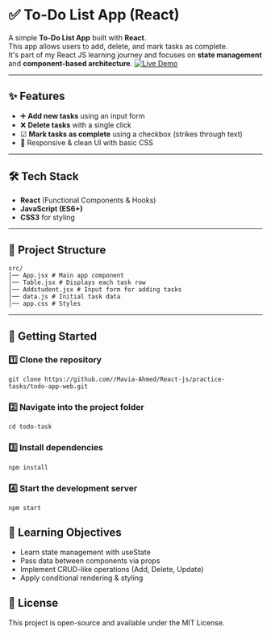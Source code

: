 # ✅ To-Do List App (React)

A simple **To-Do List App** built with **React**.  
This app allows users to add, delete, and mark tasks as complete.  
It's part of my React JS learning journey and focuses on **state management** and **component-based architecture**.
[![Live Demo](https://img.shields.io/badge/Live%20Demo-Click%20Here-brightgreen)](https://react-js-iota-ruddy.vercel.app/)


---

## ✨ Features
- ➕ **Add new tasks** using an input form
- ❌ **Delete tasks** with a single click
- ☑ **Mark tasks as complete** using a checkbox (strikes through text)
- 📱 Responsive & clean UI with basic CSS

---

## 🛠 Tech Stack
- **React** (Functional Components & Hooks)
- **JavaScript (ES6+)**
- **CSS3** for styling

---

## 📂 Project Structure
```
src/
│── App.jsx # Main app component
│── Table.jsx # Displays each task row
│── Addstudent.jsx # Input form for adding tasks
│── data.js # Initial task data
│── app.css # Styles
```



---

## 🚀 Getting Started

### 1️⃣ Clone the repository
```
git clone https://github.com//Mavia-Ahmed/React-js/practice-tasks/todo-app-web.git
```

### 2️⃣ Navigate into the project folder
```
cd todo-task
```

### 3️⃣ Install dependencies
```
npm install
```

### 4️⃣ Start the development server
```
npm start
```


## 🎯 Learning Objectives
- Learn state management with useState
- Pass data between components via props
- Implement CRUD-like operations (Add, Delete, Update)
- Apply conditional rendering & styling


## 📜 License
This project is open-source and available under the MIT License.
